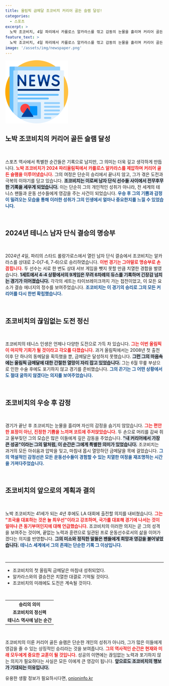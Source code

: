 ```yaml
---
title: 올림픽 금메달 조코비치 커리어 골든 슬램 달성!
categories:
  - 스포츠
excerpt: >
  노박 조코비치, 4일 파리에서 카를로스 알카라스를 꺾고 감동의 눈물을 흘리며 커리어 골든 슬램을 달성! 37세의 나이에 올림픽 금메달을 따내며 역대 최고령 남자 단식 챔피언으로 기록될 그의 열정은 여전히 불타오른다.
feature_text: >
  노박 조코비치, 4일 파리에서 카를로스 알카라스를 꺾고 감동의 눈물을 흘리며 커리어 골든 슬램을 달성! 37세의 나이에 올림픽 금메달을 따내며 역대 최고령 남자 단식 챔피언으로 기록될 그의 열정은 여전히 불타오른다.
image: '/assets/img/newspaper.png'
---
```


<p><img src="/assets/img/newspaper.png" alt="kimp 속보" /></p>

<h2 data-ke-size="size26">노박 조코비치의 커리어 골든 슬램 달성</h2>

<p data-ke-size="size16">&nbsp;</p>

<p>스포츠 역사에서 특별한 순간들은 기록으로 남지만, 그 의미는 더욱 깊고 생각하게 만듭니다. <b><span style="color: #ee2323;">노박 조코비치가 2024 파리올림픽에서 카를로스 알카라스를 제압하며 커리어 골든 슬램을 이루어냈습니다.</span></b> 그의 여정은 단순히 승리에서 끝나지 않고, 그가 겪은 도전과 극복의 이야기를 담고 있습니다. <b><span style="background-color: #21538527;">조코비치는 이로써 남자 단식 선수들 사이에서 전무후무한 기록을 세우게 되었습니다.</span></b> 이는 단순히 그의 개인적인 성취가 아니라, 전 세계의 테니스 팬들과 운동 선수들에게 영감을 주는 사건이 되었습니다. <b><span style="color: #1a5490;">우승 후 그의 기쁨과 감정이 밀려오는 모습을 통해 이러한 성취가 그의 인생에서 얼마나 중요한지를 느낄 수 있었습니다.</span></b></p>

<p data-ke-size="size16">&nbsp;</p>

<h2 data-ke-size="size26">2024년 테니스 남자 단식 결승의 명승부</h2>

<p data-ke-size="size16">&nbsp;</p>

<p>2024년 4일, 파리의 스타드 롤랑가로스에서 열린 남자 단식 결승에서 조코비치는 알카라스를 상대로 2-0(7-6, 7-6)으로 승리하였습니다. <b><span style="color: #ee2323;">이번 경기는 그야말로 명승부로 손꼽힙니다.</span></b> 두 선수는 서로 한 번도 상대 서브 게임을 뺏지 못할 만큼 치열한 경합을 벌였습니다. <b><span style="background-color: #21538527;">1세트에서 4-4 상황에서의 9게임은 무려 6차례의 듀스를 기록하며 긴장감 넘치는 경기가 이어졌습니다.</span></b> 각각의 세트는 타이브레이크까지 가는 접전이었고, 이 모든 요소가 결승 에너지의 정수를 보여주었습니다. <b><span style="color: #1a5490;">조코비치는 이 경기의 승리로 그의 모든 커리어를 다시 한번 확립했습니다.</span></b></p>

<p data-ke-size="size16">&nbsp;</p>

<h2 data-ke-size="size26">조코비치의 끊임없는 도전 정신</h2>

<p data-ke-size="size16">&nbsp;</p>

<p>조코비치의 테니스 인생은 언제나 다양한 도전으로 가득 차 있습니다. <b><span style="color: #ee2323;">그는 이번 올림픽이 마지막 기회가 될 것이라고 각오를 다졌습니다.</span></b> 과거 올림픽에서는 2008년 첫 출전 이후 단 하나의 동메달을 획득했을 뿐, 금메달은 달성하지 못했습니다. <b><span style="background-color: #21538527;">그런 그의 마음속에는 올림픽 금메달에 대한 간절한 열망이 자리 잡고 있었습니다.</span></b> 그는 6월 무릎 부상으로 인한 수술 후에도 포기하지 않고 경기를 준비했습니다. <b><span style="color: #1a5490;">그의 끈기는 그 어떤 상황에서도 절대 굴하지 않겠다는 의지를 보여주었습니다.</span></b></p>

<p data-ke-size="size16">&nbsp;</p>

<h2 data-ke-size="size26">조코비치의 우승 후 감정</h2>

<p data-ke-size="size16">&nbsp;</p>

<p>경기가 끝난 후 조코비치는 눈물을 흘리며 자신의 감정을 숨기지 않았습니다. <b><span style="color: #ee2323;">그는 편안한 표정이 아닌, 진정한 기쁨을 느끼며 코트에 주저앉았습니다.</span></b> 두 손으로 머리를 감싸 쥐고 울부짖던 그의 모습은 많은 이들에게 깊은 감동을 주었습니다. <b><span style="background-color: #21538527;">"내 커리어에서 가장 큰 성공"이라는 그의 말처럼, 이 순간은 그에게 특별한 의미가 있었습니다.</span></b> 조코비치는 과거의 모든 아쉬움과 압박을 잊고, 마침내 몹시 열망하던 금메달을 목에 걸었습니다. <b><span style="color: #1a5490;">그의 역설적인 감정선은 모든 운동선수들이 경험할 수 있는 치열한 여정을 재조명하는 시간을 가져다주었습니다.</span></b></p>

<p data-ke-size="size16">&nbsp;</p>

<h2 data-ke-size="size26">조코비치의 앞으로의 계획과 결의</h2>

<p data-ke-size="size16">&nbsp;</p>

<p>노박 조코비치는 41세가 되는 4년 후에도 LA 대회에 출전할 의지를 내비쳤습니다. <b><span style="color: #ee2323;">그는 "조국을 대표하는 것은 늘 최우선"이라고 강조하며, 국가를 대표해 경기에 나서는 것이 얼마나 큰 동기부여인지에 대해 언급했습니다.</span></b> 조코비치의 이러한 의지는 곧 그의 성격을 보여주는 것이며, 끝없는 노력과 훈련으로 일관된 프로 운동선수로서의 삶을 이어가겠다는 의지를 반영합니다. <b><span style="background-color: #21538527;">그의 미소와 정직한 말들은 팬들에게 희망과 영감을 불어넣었습니다.</span></b> <b><span style="color: #1a5490;">테니스 세계에서 그의 존재는 단순한 기록 그 이상입니다.</span></b> </p>

<p data-ke-size="size16">&nbsp;</p>

<hr />

<ul>
    <li>조코비치의 첫 올림픽 금메달은 마침내 성취되었다.</li>
    <li>알카라스와의 결승전은 치열한 대결로 기억될 것이다.</li>
    <li>조코비치의 미래에도 도전은 계속될 것이다.</li>
</ul>

<p data-ke-size="size16">&nbsp;</p>

<table style="width: 100%;">
    <tr>
        <td style="text-align: center; height: 17px;"><b>승리의 의미</b></td>
    </tr>
    <tr>
        <td style="text-align: center; height: 17px;"><b>조코비치의 정신력</b></td>
    </tr>
    <tr>
        <td style="text-align: center; height: 17px;"><b>테니스 역사에 남는 순간</b></td>
    </tr>
</table>

<p data-ke-size="size16">&nbsp;</p>

<p>조코비치의 이룬 커리어 골든 슬램은 단순한 개인의 성취가 아니라, 그가 많은 이들에게 영감을 줄 수 있는 상징적인 승리라는 것을 보여줍니다. <b><span style="color: #ee2323;">그의 역사적인 순간은 현재와 미래 모두에게 중요한 교훈이 될 것입니다.</span></b> 성공의 이면에는 끊임없는 노력과 포기하지 않는 의지가 필요하다는 사실은 모든 이에게 큰 영감이 됩니다. <b><span style="background-color: #21538527;">앞으로도 조코비치의 행보가 기대되는 이유입니다.</span></b></p>
유용한 생활 정보가 필요하시다면, <a href="https://onioninfo.kr" rel="dofollow">onioninfo.kr</a>


